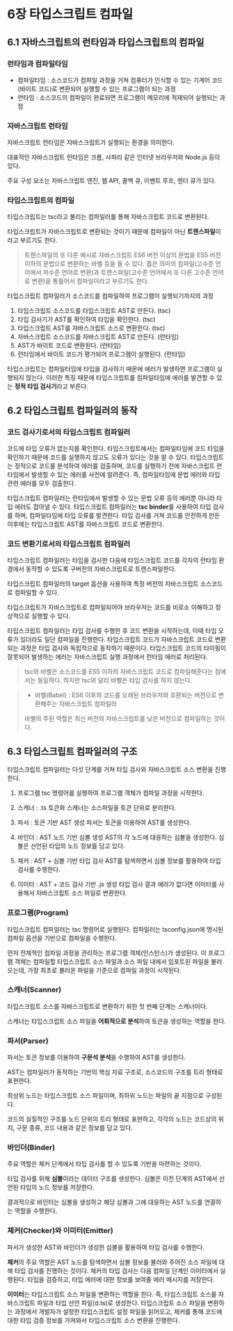 # 6장 타입스크립트 컴파일

## 6.1 자바스크립트의 런타임과 타입스크립트의 컴파일

### 런타임과 컴파일타임

- 컴파일타임 : 소스코드가 컴파일 과정을 거쳐 컴퓨터가 인식할 수 있는 기계어 코드(바이트 코드)로 변환되어 실행할 수 있는 프로그램이 되는 과정
- 런타임 : 소스코드의 컴파일이 완료되면 프로그램이 메모리에 적재되어 실행되는 과정

### 자바스크립트 런타임

자바스크립트 런타임은 자바스크립트가 실행되는 환경을 의미한다.

대표적인 자바스크립트 런타임은 크롬, 사파리 같은 인터넷 브라우저와 Node.js 등이 있다.

주요 구성 요소는 자바스크립트 엔진, 웹 API, 콜백 큐, 이벤트 루프, 렌더 큐가 있다.

### 타입스크립트의 컴파일

타입스크립트는 tsc라고 불리는 컴파일러를 통해 자바스크립트 코드로 변환된다.

타입스크립트가 자바스크립트로 변환되는 것이기 때문에 컴파일이 아닌 **트랜스파일**이라고 부르기도 한다.

> 트랜스파일의 또 다른 예시로 자바스크립트 ES6 버전 이상의 문법을 ES5 버전 이하의 문법으로 변환하는 바벨 등을 들 수 있다. 좁은 의미의 컴파일(고수준 언어에서 저수준 언어로 변환)과 트랜스파일(고수준 언어에서 또 다른 고수준 언어로 변환)을 통틀어서 컴파일이라고 부르기도 한다.

타입스크립트 컴파일러가 소스코드를 컴파일하여 프로그램이 실행되기까지의 과정

1. 타입스크립트 소스코드를 타입스크립트 AST로 만든다. (tsc)
2. 타입 검사기가 AST를 확인하여 타입을 확인한다. (tsc)
3. 타입스크립트 AST를 자바스크립트 소스로 변환한다. (tsc)
4. 자바스크립트 소스코드를 자바스크립트 AST로 만든다. (런타임)
5. AST가 바이트 코드로 변환된다. (런타임)
6. 런타임에서 바이트 코드가 평가되어 프로그램이 실행된다. (런타임)

타입스크립트는 컴파일타임에 타입을 검사하기 때문에 에러가 발생하면 프로그램이 실행되지 않는다. 이러한 특징 때문에 타입스크립트를 컴파일타임에 에러를 발견할 수 있는 **정적 타입 검사기**라고 부른다.

## 6.2 타입스크립트 컴파일러의 동작

### 코드 검사기로서의 타입스크립트 컴파일러

코드에 타입 오류가 없는지를 확인한다. 타입스크립트에서는 컴파일타임에 코드 타입을 확인하기 때문에 코드를 실행하지 않고도 오류가 있다는 것을 알 수 있다. 타입스크립트는 정적으로 코드를 분석하여 에러를 검출하며, 코드를 실행하기 전에 자바스크립트 런타임에서 발생할 수 있는 에러를 사전에 알려준다. 즉, 컴파일타임에 문법 에러와 타입 관련 에러를 모두 검출한다.

타입스크립트 컴파일러는 런타임에서 발생할 수 있는 문법 오류 등의 에러뿐 아니라 타입 에러도 잡아낼 수 있다. 타입스크립트 컴파일러는 **tsc binder**를 사용하여 타입 검사를 하며, 컴파일타임에 타입 오류를 발견한다. 타입 검사를 거쳐 코드를 안전하게 만든 이후에는 타입스크립트 AST를 자바스크립트 코드로 변환한다.

### 코드 변환기로서의 타입스크립트 컴파일러

타입스크립트 컴파일러는 타입을 검사한 다음에 타입스크립트 코드를 각자의 런타임 환경에서 동작할 수 있도록 구버전의 자바스크립트로 트랜스파일한다.

타입스크립트 컴파일러의 target 옵션을 사용하여 특정 버전의 자바스크립트 소스코드로 컴파일할 수 있다.

타입스크립트가 자바스크립트로 컴파일되어야 브라우저는 코드를 비로소 이해하고 정상적으로 실행할 수 있다.

타입스크립트 컴파일러는 타입 검사를 수행한 후 코드 변환을 시작하는데, 이때 타입 오류가 있더라도 일단 컴파일을 진행한다. 타입스크립트 코드가 자바스크립트 코드로 변환되는 과정은 타입 검사와 독립적으로 동작하기 때문이다. 타입스크립트 코드의 타이핑이 잘못되어 발생하는 에러는 자바스크립트 실행 과정에서 런타임 에러로 처리된다.

> tsc와 바벨은 소스코드를 ES5 이하의 자바스크립트 코드로 컴파일해준다는 점에서는 동일하다.
> 하지만 tsc와 달리 바벨은 타입 검사를 하지 않는다.

> - 바벨(Babel) : ES6 이후의 코드를 오래된 브라우저와 호환되는 버전으로 변환해주는 자바스크립트 컴파일러
>
> 바벨의 주된 역할은 최신 버전의 자바스크립트를 낮은 버전으로 컴파일하는 것이다.

## 6.3 타입스크립트 컴파일러의 구조

타입스크립트 컴파일러는 다섯 단계를 거쳐 타입 검사와 자바스크립트 소스 변환을 진행한다.

1. 프로그램
   tsc 명령어를 실행하여 프로그램 객체가 컴파일 과정을 시작한다.

2. 스캐너 : .ts 토큰화
   스캐너는 소스파일을 토큰 단위로 분리한다.

3. 파서 : 토큰 기반 AST 생성
   파서는 토큰을 이용하여 AST를 생성한다.

4. 바인더 : AST 노드 기반 심볼 생성
   AST의 각 노드에 대응하는 심볼을 생성한다. 심볼은 선언된 타입의 노드 정보를 담고 있다.

5. 체커 : AST + 심볼 기반 타입 검사
   AST를 탐색하면서 심볼 정보를 활용하여 타입 검사를 수행한다.

6. 이미터 : AST + 코드 검사 기반 .js 생성
   타입 검사 결과 에러가 없다면 이미터를 사용해서 자바스크립트 소스 파일로 변환한다.

### 프로그램(Program)

타입스크립트 컴파일러는 tsc 명령어로 실행된다. 컴파일러는 tsconfig.json에 명시된 컴파일 옵션을 기반으로 컴파일을 수행한다.

먼저 전체적인 컴파일 과정을 관리하는 프로그램 객체(인스턴스)가 생성된다. 이 프로그램 객체는 컴파일할 타입스크립트 소스 파일과 소스 파일 내에서 임포트된 파일을 불러오는데, 가장 최초로 불러온 파일을 기준으로 컴파일 과정이 시작된다.

### 스캐너(Scanner)

타입스크립트 소스를 자바스크립트로 변환하기 위한 첫 번째 단계는 스캐너이다.

스캐너는 타입스크립트 소스 파일을 **어휘적으로 분석**하여 토큰을 생성하는 역할을 한다.

### 파서(Parser)

파서는 토큰 정보를 이용하여 **구문석 분석**을 수행하여 AST를 생성한다.

AST는 컴파일러가 동작하는 기반의 핵심 자료 구조로, 소스코드의 구조를 트리 형태로 표현한다.

최상위 노드는 타입스크립트 소스 파일이며, 최하위 노드는 파일의 끝 지점으로 구성된다.

코드의 실질적인 구조를 노드 단위의 트리 형태로 표현하고, 각각의 노드는 코드상의 위치, 구문 종류, 코드 내용과 같은 정보를 담고 있다.

### 바인더(Binder)

주요 역할은 체커 단계에서 타입 검사를 할 수 있도록 기반을 마련하는 것이다.

타입 검사를 위해 **심볼**이라는 데이터 구조를 생성한다. 심볼은 이전 단계의 AST에서 선언된 타입의 노드 정보를 저장한다.

결과적으로 바인터는 심볼을 생성하고 해당 심볼과 그에 대응하는 AST 노드를 연결하는 역할을 수행한다.

### 체커(Checker)와 이미터(Emitter)

파서가 생성한 AST와 바인더가 생성한 심볼을 활용하여 타임 검사를 수행한다.

**체커**의 주요 역할은 AST 노드를 탐색하면서 심볼 정보를 불러와 주어진 소스 파일에 대해 타입 검사를 진행하는 것이다. 체커의 타입 검사는 다음 컴파일 단계인 이미터에서 실행된다. 타입을 검증하고, 타입 에러에 대한 정보를 보여줄 에러 메시지를 저장한다.

**이미터**는 타입스크립트 소스 파일을 변환하는 역할을 한다. 즉, 타입스크립트 소스를 자바스크립트 파일과 타입 선언 파일(d.ts)로 생성한다. 타입스크립트 소스 파일을 변환하는 과정에서 개발자가 설정한 타입스크립트 설정 파일을 읽어오고, 체커를 통해 코드에 대한 타입 검증 정보를 가져와서 타입스크립트 소스 변환을 진행한다.
